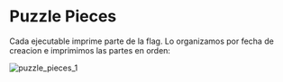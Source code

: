 # Puzzle Pieces

Cada ejecutable imprime parte de la flag. Lo organizamos por fecha de creacion e imprimimos las partes en orden:

![puzzle_pieces_1](https://github.com/user-attachments/assets/3a49092a-895f-457b-b179-38c88dd687cc)

